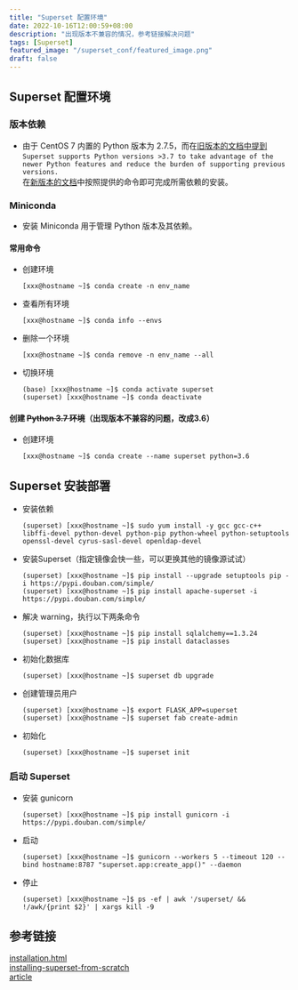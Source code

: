 ```yaml
---
title: "Superset 配置环境"
date: 2022-10-16T12:00:59+08:00
description: "出现版本不兼容的情况，参考链接解决问题"
tags: [Superset]
featured_image: "/superset_conf/featured_image.png"
draft: false
---
```


## Superset 配置环境
### 版本依赖
- 由于 CentOS 7 内置的 Python 版本为 2.7.5，而在[旧版本的文档中提到](https://apache-superset.readthedocs.io/en/latest/installation.html)  
  `Superset supports Python versions >3.7 to take advantage of the newer Python features and reduce the burden of supporting previous versions.`  
在[新版本的文档](https://superset.apache.org/docs/installation/installing-superset-from-scratch)中按照提供的命令即可完成所需依赖的安装。
### Miniconda
- 安装 Miniconda 用于管理 Python 版本及其依赖。
#### 常用命令
- 创建环境  
  ```shell
  [xxx@hostname ~]$ conda create -n env_name
  ```
- 查看所有环境  
  ```shell
  [xxx@hostname ~]$ conda info --envs
  ```
- 删除一个环境  
  ```shell
  [xxx@hostname ~]$ conda remove -n env_name --all
  ```
- 切换环境  
  ```shell
  (base) [xxx@hostname ~]$ conda activate superset
  (superset) [xxx@hostname ~]$ conda deactivate
  ```
#### 创建 ~~Python 3.7 环境~~（出现版本不兼容的问题，改成3.6）
- 创建环境  
  ```shell
  [xxx@hostname ~]$ conda create --name superset python=3.6
  ```
## Superset 安装部署
- 安装依赖  
  ```shell
  (superset) [xxx@hostname ~]$ sudo yum install -y gcc gcc-c++ libffi-devel python-devel python-pip python-wheel python-setuptools openssl-devel cyrus-sasl-devel openldap-devel
  ```
- 安装Superset（指定镜像会快一些，可以更换其他的镜像源试试）  
  ```shell
  (superset) [xxx@hostname ~]$ pip install --upgrade setuptools pip -i https://pypi.douban.com/simple/  
  (superset) [xxx@hostname ~]$ pip install apache-superset -i https://pypi.douban.com/simple/
  ```
- 解决 warning，执行以下两条命令  
  ```shell
  (superset) [xxx@hostname ~]$ pip install sqlalchemy==1.3.24  
  (superset) [xxx@hostname ~]$ pip install dataclasses
  ```
- 初始化数据库  
  ```shell
  (superset) [xxx@hostname ~]$ superset db upgrade
  ```
- 创建管理员用户  
  ```shell
  (superset) [xxx@hostname ~]$ export FLASK_APP=superset  
  (superset) [xxx@hostname ~]$ superset fab create-admin
  ```
- 初始化  
  ```shell
  (superset) [xxx@hostname ~]$ superset init
  ```
### 启动 Superset
- 安装 gunicorn  
  ```shell
  (superset) [xxx@hostname ~]$ pip install gunicorn -i https://pypi.douban.com/simple/
  ```
- 启动  
  ```shell
  (superset) [xxx@hostname ~]$ gunicorn --workers 5 --timeout 120 --bind hostname:8787 "superset.app:create_app()" --daemon
  ```
- 停止  
  ```shell
  (superset) [xxx@hostname ~]$ ps -ef | awk '/superset/ && !/awk/{print $2}' | xargs kill -9
  ```

## 参考链接
[installation.html](https://apache-superset.readthedocs.io/en/latest/installation.html)  
[installing-superset-from-scratch](https://superset.apache.org/docs/installation/installing-superset-from-scratch)  
[article](https://blog.csdn.net/m0_46914845/article/details/125868049?spm=1001.2014.3001.5502)